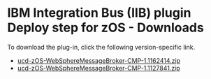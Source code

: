 
# IBM Integration Bus (IIB) plugin Deploy step for zOS - Downloads

To download the plug-in, click the following version-specific link.
- [ucd-zOS-WebSphereMessageBroker-CMP-1.1162414.zip](https://raw.githubusercontent.com/UrbanCode/IBM-UCD-PLUGINS/main/files/zos-ibm-integration-bus-ucd/ucd-zOS-WebSphereMessageBroker-CMP-1.1162414.zip)
- [ucd-zOS-WebSphereMessageBroker-CMP-1.1127841.zip](https://raw.githubusercontent.com/UrbanCode/IBM-UCD-PLUGINS/main/files/zos-ibm-integration-bus-ucd/ucd-zOS-WebSphereMessageBroker-CMP-1.1127841.zip)
